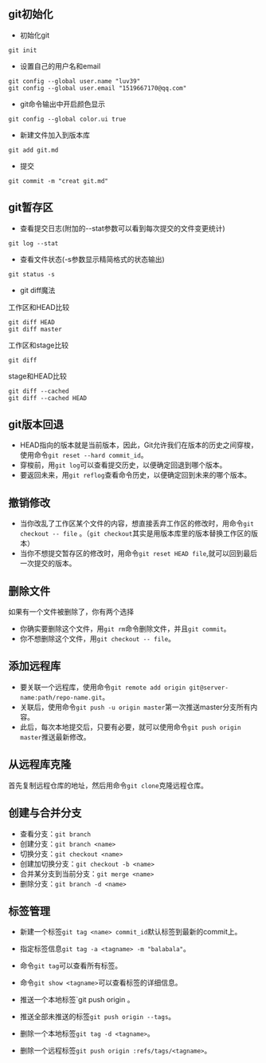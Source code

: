 git初始化
-----

* 初始化git

```
git init
```

* 设置自己的用户名和email

```
git config --global user.name "luv39"
git config --global user.email "1519667170@qq.com"
```

* git命令输出中开启颜色显示

```
git config --global color.ui true
```

* 新建文件加入到版本库

```
git add git.md
```

* 提交

```
git commit -m "creat git.md"
```

git暂存区
-----

* 查看提交日志(附加的--stat参数可以看到每次提交的文件变更统计)

```
git log --stat
```

* 查看文件状态(-s参数显示精简格式的状态输出)

```
git status -s
```

* git diff魔法

工作区和HEAD比较

```
git diff HEAD
git diff master
```

工作区和stage比较

```
git diff
```

stage和HEAD比较

```
git diff --cached
git diff --cached HEAD
```

git版本回退
-----

* HEAD指向的版本就是当前版本，因此，Git允许我们在版本的历史之间穿梭，使用命令`git reset --hard commit_id`。
* 穿梭前，用`git log`可以查看提交历史，以便确定回退到哪个版本。
* 要返回未来，用`git reflog`查看命令历史，以便确定回到未来的哪个版本。

撤销修改
-----

* 当你改乱了工作区某个文件的内容，想直接丢弃工作区的修改时，用命令`git checkout -- file` 。（`git checkout`其实是用版本库里的版本替换工作区的版本）
* 当你不想提交暂存区的修改时，用命令`git reset HEAD file`,就可以回到最后一次提交的版本。

删除文件
-----

如果有一个文件被删除了，你有两个选择
* 你确实要删除这个文件，用`git rm`命令删除文件，并且`git commit`。
* 你不想删除这个文件，用`git checkout -- file`。

添加远程库
-----

* 要关联一个远程库，使用命令`git remote add origin git@server-name:path/repo-name.git`。
* 关联后，使用命令`git push -u origin master`第一次推送master分支所有内容。
* 此后，每次本地提交后，只要有必要，就可以使用命令`git push origin master`推送最新修改。

从远程库克隆
-----

首先复制远程仓库的地址，然后用命令`git clone`克隆远程仓库。

创建与合并分支
-----

* 查看分支：`git branch`
* 创建分支：`git branch <name>`
* 切换分支：`git checkout <name>`
* 创建加切换分支：`git checkout -b <name>`
* 合并某分支到当前分支：`git merge <name>`
* 删除分支：`git branch -d <name>`

标签管理
-----

* 新建一个标签`git tag <name> commit_id`默认标签到最新的commit上。
* 指定标签信息`git tag -a <tagname> -m "balabala"`。
* 命令`git tag`可以查看所有标签。
* 命令`git show <tagname>`可以查看标签的详细信息。

* 推送一个本地标签`git push origin <tagname>。
* 推送全部未推送的标签`git push origin --tags`。
* 删除一个本地标签`git tag -d <tagname>`。
* 删除一个远程标签`git push origin :refs/tags/<tagname>`。

